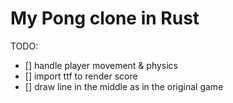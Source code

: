 # My Pong clone in Rust

TODO:
- [] handle player movement & physics
- [] import ttf to render score
- [] draw line in the middle as in the original game


